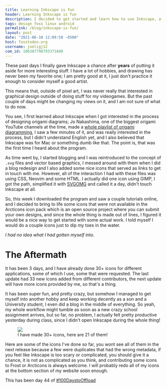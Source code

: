 ```yaml
---
title: Learning Inkscape is fun
header: Learning Inkscape is fun
description: I decided to get started and learn how to use Inkscape, after a few days messing around with it, I am loving it so far 
tags: design foss linux android
permalink: /blog/inkscape-is-fun/ 
layout: post 
date: "2021-06-10 12:09:50 -0500" 
host: fosstodon.org 
username: joeligj12 
com_id: 106387798793371840 
---
```


These past days I finally gave Inkscape a chance after **years** of putting
it aside for more interesting stuff. I have a lot of hobbies, and drawing has never been my favorite one; I am pretty good at it, I just don't practice it enough to consider myself a good artist.

This means that, outside of pixel art, I was never really that interested in graphical design outside of doing stuff for my videogames. But the past couple of days might be changing my views on it, and I am not sure of what to do now.

You see, I first learned about Inkscape when I got interested in the process of designing origami diagrams; Jo Nakashima, one of the biggest origami YouTube channels at the time, made a [whole playlist of origami diagramming](https://www.youtube.com/watch?v=gbijRcl9PMI&list=PLAC715B71FABCF06C), I saw a few minutes of it, and was really interested in the process, but I didn't understand English yet, and I also believed that Inkscape was for Mac or something dumb like that. The point is, that was the first time I heard about the program.

As time went by, I started blogging and I was reintroduced to the concept of `.svg` files and vector based graphics, I messed around with them when I did a blog redesign and I also added some nice icons that served as links to get in touch with me. However, all of the interaction I had with these files was using CSS, Neovim and some HTML. I actually did one icon using GIMP, I got the path, simplified it with [SVGOMG](https://jakearchibald.github.io/svgomg/) and called it a day, didn't touch Inkscape at all.

So, this week I downloaded the program and saw a couple tutorials online, and I decided to bring to life some icons that were not available in the Arcticons icon pack which is an open source project where you can submit your own designs, and since the whole thing is made out of lines, I figured it would be a nice way to get started with some actual work. I told myself I would do a couple icons just to dip my toes in the water.

*I had no idea what I had gotten myself into.*


# The Aftermath

It has been 3 days, and I have already done 30+ icons for different applications, some of which I use, some that were requested. The last update had 33 new icons added from different contributors, the next update will have more icons provided by me, so that's a thing.

It has been super fun, and pretty crazy, but somehow I managed to get myself into another hobby and keep working decently as a son and a University student, I even did a blog in the middle of everything. So yeah, my whole workflow might tumble as soon as a new crazy school assignment arrives, but so far, no problem, I actually felt pretty productive yesterday during class, since I didn't open Inkscape during the whole thing!

<figure>
<img src="/assets/img/blogs/2021-06-10-icon-showcase.webp">
<figcaption>I have made 30+ icons, here are 21 of them!</figcaption>
</figure>

Here are some of the icons I've done so far, you wont see all of them in the next release because a few were duplicates that had the wrong metadata, if you feel like Inkscape is too scary or complicated, you should give it a chance, it is not as complicated as you think, and contributing some icons to Frost or Arcticons is always welcome. I will probably redo all of my icons at the bottom section of my website soon enough. 

This has been day 44 of [#100DaystoOffload](https://100DaystoOffload.com)




